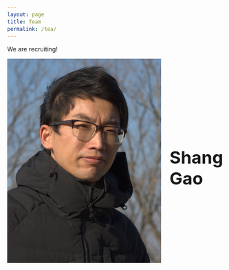 ```yaml
---
layout: page
title: Team
permalink: /tea/
---
```


We are recruiting!

<!--- markdown image without alignment
![bio_ShG](/assets/images/bio_ShG.jpg)
-->

<!--- markdown image with alignment
<img align="left" width="150" height="200" src="/assets/images/bio_ShG.jpg">
-->

<style>
  .container {
  display: flex;
  align-items: center;
  justify-content: center;
  }

  .img {
  width: 200px;
  max-height:auto;
  }

  .text {
  font-size: 20px;
  padding-left: 20px;
  }
</style>

<body>
<div class="container">
  <div class="image">
    <img src="/assets/images/bio_ShG.jpg">
  </div>
  <div class="text">
    <h1>Shang Gao</h1>
  </div>
</div>
</body>




[jekyll-organization]: https://github.com/jekyll
